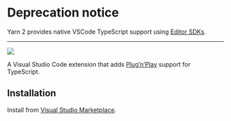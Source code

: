 # Deprecation notice

Yarn 2 provides native VSCode TypeScript support using
[Editor SDKs](https://yarnpkg.com/advanced/editor-sdks).

---

[![](https://vsmarketplacebadge.apphb.com/version/ark120202.vscode-typescript-pnp-plugin.svg)](https://marketplace.visualstudio.com/items?itemName=ark120202.vscode-typescript-pnp-plugin)

A Visual Studio Code extension that adds [Plug’n’Play](https://yarnpkg.com/en/docs/pnp) support for
TypeScript.

## Installation

Install from
[Visual Studio Marketplace](https://marketplace.visualstudio.com/items?itemName=ark120202.vscode-typescript-pnp-plugin).
